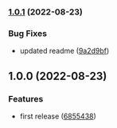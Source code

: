 ### [1.0.1](https://github.com/marc-antoine-girard/Guid-Based-Reference/compare/v1.0.0...v1.0.1) (2022-08-23)


### Bug Fixes

* updated readme ([9a2d9bf](https://github.com/marc-antoine-girard/Guid-Based-Reference/commit/9a2d9bfcbd4e2bed68f056076f05665f8b9631f4))

## 1.0.0 (2022-08-23)


### Features

* first release ([6855438](https://github.com/marc-antoine-girard/Guid-Based-Reference/commit/6855438c7985b54f67094a5936daa27255ae264a))

